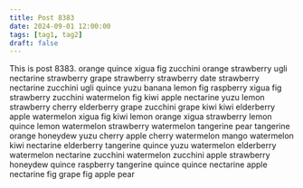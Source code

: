 ```yaml
---
title: Post 8383
date: 2024-09-01 12:00:00
tags: [tag1, tag2]
draft: false
---
```

This is post 8383.
orange
quince
xigua
fig
zucchini
orange
strawberry
ugli
nectarine
strawberry
grape
strawberry
strawberry
date
strawberry
nectarine
zucchini
ugli
quince
yuzu
banana
lemon
fig
raspberry
xigua
fig
strawberry
zucchini
watermelon
fig
kiwi
apple
nectarine
yuzu
lemon
strawberry
cherry
elderberry
grape
zucchini
grape
kiwi
kiwi
elderberry
apple
watermelon
xigua
fig
kiwi
lemon
orange
xigua
strawberry
lemon
quince
lemon
watermelon
strawberry
watermelon
tangerine
pear
tangerine
orange
honeydew
yuzu
cherry
apple
cherry
watermelon
mango
watermelon
kiwi
nectarine
elderberry
tangerine
quince
yuzu
watermelon
elderberry
watermelon
nectarine
zucchini
watermelon
zucchini
apple
strawberry
honeydew
quince
raspberry
tangerine
quince
quince
nectarine
apple
nectarine
fig
grape
fig
apple
pear
